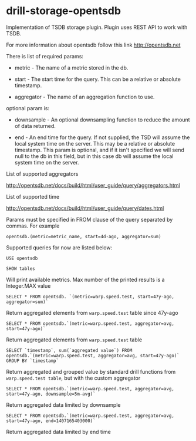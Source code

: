 # drill-storage-opentsdb

Implementation of TSDB storage plugin. Plugin uses REST API to work with TSDB. 

For more information about opentsdb follow this link <http://opentsdb.net>

There is list of required params:

* metric     - The name of a metric stored in the db.

* start      - The start time for the query. This can be a relative or absolute timestamp.

* aggregator - The name of an aggregation function to use.

optional param is: 

* downsample - An optional downsampling function to reduce the amount of data returned.

* end - An end time for the query. If not supplied, the TSD will assume the local system time on the server. 
This may be a relative or absolute timestamp. This param is optional, and if it isn't specified we will send null
to the db in this field, but in this case db will assume the local system time on the server.

List of supported aggregators

<http://opentsdb.net/docs/build/html/user_guide/query/aggregators.html>

List of supported time 

<http://opentsdb.net/docs/build/html/user_guide/query/dates.html>

Params must be specified in FROM clause of the query separated by commas. For example

`opentsdb.(metric=metric_name, start=4d-ago, aggregator=sum)`

Supported queries for now are listed below:

```
USE opentsdb
```

```
SHOW tables
```
Will print available metrics. Max number of the printed results is a Integer.MAX value

```
SELECT * FROM opentsdb. `(metric=warp.speed.test, start=47y-ago, aggregator=sum)` 
```
Return aggregated elements from `warp.speed.test` table since 47y-ago 

```
SELECT * FROM opentsdb.`(metric=warp.speed.test, aggregator=avg, start=47y-ago)`
```
Return aggregated elements from `warp.speed.test` table

```
SELECT `timestamp`, sum(`aggregated value`) FROM opentsdb.`(metric=warp.speed.test, aggregator=avg, start=47y-ago)` GROUP BY `timestamp`
```
Return aggregated and grouped value by standard drill functions from `warp.speed.test table`, but with the custom aggregator

```
SELECT * FROM opentsdb.`(metric=warp.speed.test, aggregator=avg, start=47y-ago, downsample=5m-avg)`
```
Return aggregated data limited by downsample

```
SELECT * FROM opentsdb.`(metric=warp.speed.test, aggregator=avg, start=47y-ago, end=1407165403000)`
```
Return aggregated data limited by end time